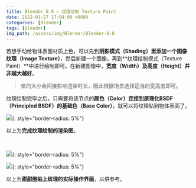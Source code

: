 ```yaml
---
title: Blender 0.8 — 纹理绘制 Texture Paint
date: 2022-01-27 17:04:00 +0800
categories: [Blender]
tags: [Blender]
img_path: /assets/img/Blender/Blender-0.8
---
```


若想手动给物体表面材质上色，可以先到**阴影模式（Shading）**里添加一个**图像纹理（Image Texture）**，然后新建一个图像，再到**纹理绘制模式（Texture Paint）**中进行绘制即可。在新建图像中，**宽度（Width）及高度（Height）并非越大越好**。

> 值的大小会间接影响渲染时长，因此根据场景选择适当的宽高度即可。

纹理绘制完毕之后，只需要将该节点的**颜色（Color）**连接到**原理化BSDF（Principled BSDF）**的**基础色（Base Color）**，就可以将纹理贴到物体表面了。

![](after-texture-paint.png){: style="border-radius: 5%"}

以上为**完成纹理绘制的渲染图**。

<br>

![](screenshot.png){: style="border-radius: 5%"}

![](screenshot-1.png){: style="border-radius: 5%"}

以上为**甜甜圈贴上纹理的实际操作界面**，以供参考。
